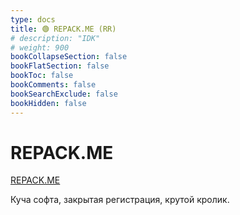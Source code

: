 ```yaml
---
type: docs
title: 🟢 REPACK.ME (RR)
# description: "IDK"
# weight: 900
bookCollapseSection: false
bookFlatSection: false
bookToc: false
bookComments: false
bookSearchExclude: false
bookHidden: false
---
```


# REPACK.ME

[REPACK.ME](https://repack.me/?nt)

Куча софта, закрытая регистрация, крутой кролик.

